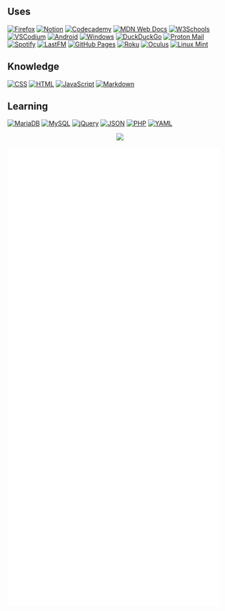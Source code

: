 <!-- ## Hi there 👋 


**michiruneptune/michiruneptune** is a ✨ _special_ ✨ repository because its `README.md` (this file) appears on your GitHub profile.

Here are some ideas to get you started:

 - 👯 I’m looking to collaborate on ...


## 🌊 Protected by Neptune, the Outer Planet of the Seas, Guardian of the Deep Sea 🪸

- 🔭 I’m currently working on many a website
- 🌱 I’m currently learning PHP
- 🤔 I’m looking for help with PHP
- 💬 Ask me about propane & propane accessories
- 📫 How to reach me: howdy [@] banshee [.] boo
- 😄 Pronouns: she/they/it
- ⚡ Fun fact: i liek turtles

https://inttter.github.io/md-badges
https://dilemmagx.github.io/shields-maker
-->

## Uses
[![Firefox](https://img.shields.io/badge/LibreWolf-00ACFF?logo=LibreWolf&logoColor=white)](#) [![Notion](https://img.shields.io/badge/Notion-000?logo=notion&logoColor=fff)](#) [![Codecademy](https://img.shields.io/badge/Codecademy-%2321759B.svg?logo=codecademy&logoColor=white)](#) [![MDN Web Docs](https://img.shields.io/badge/MDN%20Web%20Docs-000?logo=mdnwebdocs&logoColor=fff)](#) [![W3Schools](https://img.shields.io/badge/W3Schools-04AA6D?logo=w3schools&logoColor=fff)](#) [![VSCodium](https://img.shields.io/badge/VSCodium-2F80ED?logo=vscodium&logoColor=fff)](#) [![Android](https://img.shields.io/badge/Android-3DDC84?logo=android&logoColor=white)](#) [![Windows](https://custom-icon-badges.demolab.com/badge/Windows-0078D6?logo=windows11&logoColor=white)](#) [![DuckDuckGo](https://img.shields.io/badge/DuckDuckGo-FF5722?logo=duckduckgo&logoColor=white)](#) [![Proton Mail](https://img.shields.io/badge/Proton%20Mail-6D4AFF?logo=protonmail&logoColor=fff)](#) [![Spotify](https://img.shields.io/badge/Spotify-1ED760?logo=spotify&logoColor=white)](#) [![LastFM](https://img.shields.io/badge/last.fm-D51007?logo=last.fm&logoColor=white)](#) [![GitHub Pages](https://img.shields.io/badge/GitHub%20Pages-121013?logo=github&logoColor=white)](#) [![Roku](https://img.shields.io/badge/Roku-6f1ab1?logo=roku&logoColor=white)](#) [![Oculus](https://img.shields.io/badge/Oculus-%231A1A1A.svg?logo=oculus&logoColor=white)](#) [![Linux Mint](https://img.shields.io/badge/Linux%20Mint-87CF3E?logo=linuxmint&logoColor=fff)](#)

## Knowledge
[![CSS](https://img.shields.io/badge/CSS-1572B6?logo=css3&logoColor=fff)](#) [![HTML](https://img.shields.io/badge/HTML-%23E34F26.svg?logo=html5&logoColor=white)](#) [![JavaScript](https://img.shields.io/badge/JavaScript-F7DF1E?logo=javascript&logoColor=000)](#) [![Markdown](https://img.shields.io/badge/Markdown-%23000000.svg?logo=markdown&logoColor=white)](#) 

## Learning
[![MariaDB](https://img.shields.io/badge/MariaDB-003545?logo=mariadb&logoColor=white)](#) [![MySQL](https://img.shields.io/badge/MySQL-4479A1?logo=mysql&logoColor=fff)](#) [![jQuery](https://img.shields.io/badge/jQuery-0769AD?logo=jquery&logoColor=fff)](#) [![JSON](https://img.shields.io/badge/JSON-000?logo=json&logoColor=fff)](#) [![PHP](https://img.shields.io/badge/php-%23777BB4.svg?&logo=php&logoColor=white)](#) [![YAML](https://img.shields.io/badge/YAML-CB171E?logo=yaml&logoColor=fff)](#)

<p align="center">
  <a href="https://skillicons.dev">
    <img src="https://skillicons.dev/icons?i=css,discord,bots,fediverse,github,githubactions,gmail,html,js,md,mastodon,notion,obsidian,stackoverflow,twitter,vscode,vscodium,windows" />
  </a>
</p>

<!-- https://github.com/settings/tokens -->

![Metrics](/github-metrics.svg)

<!-- ![Metrics](https://metrics.lecoq.io/michiruneptune?template=terminal&base.activity=0&base.community=0&base.repositories=0&base.metadata=0&fortune=1&16personalities=1&introduction=1&achievements=1&base=header%2C%20activity%2C%20community%2C%20repositories%2C%20metadata&base.indepth=false&base.hireable=false&base.skip=false&achievements=false&achievements.threshold=C&achievements.secrets=true&achievements.display=detailed&achievements.limit=0&introduction=false&introduction.title=true&16personalities=false&16personalities.url=https%3A%2F%2Fwww.16personalities.com%2Fprofiles%2F2644541ae3327&16personalities.sections=personality&16personalities.scores=true&fortune=false&config.timezone=America%2FNew_York) -->
